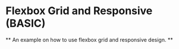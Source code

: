 # Flexbox Grid and Responsive (BASIC)
** An example on how to use flexbox grid and responsive design. **
